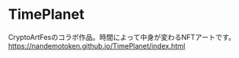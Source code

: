 # TimePlanet
CryptoArtFesのコラボ作品。時間によって中身が変わるNFTアートです。  
https://nandemotoken.github.io/TimePlanet/index.html  
